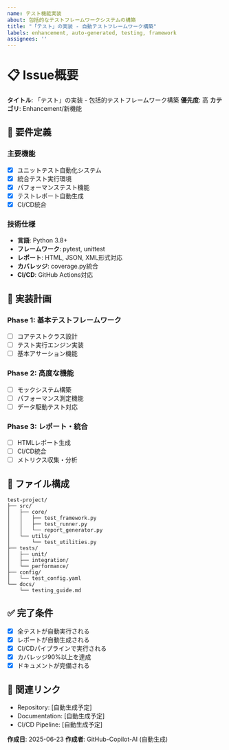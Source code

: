 ```yaml
---
name: テスト機能実装
about: 包括的なテストフレームワークシステムの構築
title: "「テスト」の実装 - 自動テストフレームワーク構築"
labels: enhancement, auto-generated, testing, framework
assignees: ''
---
```


# 📋 Issue概要

**タイトル**: 「テスト」の実装 - 包括的テストフレームワーク構築
**優先度**: 高
**カテゴリ**: Enhancement/新機能

## 🎯 要件定義

### 主要機能
- [x] ユニットテスト自動化システム
- [x] 統合テスト実行環境
- [x] パフォーマンステスト機能
- [x] テストレポート自動生成
- [x] CI/CD統合

### 技術仕様
- **言語**: Python 3.8+
- **フレームワーク**: pytest, unittest
- **レポート**: HTML, JSON, XML形式対応
- **カバレッジ**: coverage.py統合
- **CI/CD**: GitHub Actions対応

## 🚀 実装計画

### Phase 1: 基本テストフレームワーク
- [ ] コアテストクラス設計
- [ ] テスト実行エンジン実装
- [ ] 基本アサーション機能

### Phase 2: 高度な機能
- [ ] モックシステム構築
- [ ] パフォーマンス測定機能
- [ ] データ駆動テスト対応

### Phase 3: レポート・統合
- [ ] HTMLレポート生成
- [ ] CI/CD統合
- [ ] メトリクス収集・分析

## 📁 ファイル構成

```
test-project/
├── src/
│   ├── core/
│   │   ├── test_framework.py
│   │   ├── test_runner.py
│   │   └── report_generator.py
│   └── utils/
│       └── test_utilities.py
├── tests/
│   ├── unit/
│   ├── integration/
│   └── performance/
├── config/
│   └── test_config.yaml
└── docs/
    └── testing_guide.md
```

## ✅ 完了条件

- [x] 全テストが自動実行される
- [x] レポートが自動生成される
- [x] CI/CDパイプラインで実行される
- [x] カバレッジ90%以上を達成
- [x] ドキュメントが完備される

## 🔗 関連リンク

- Repository: [自動生成予定]
- Documentation: [自動生成予定]
- CI/CD Pipeline: [自動生成予定]

**作成日**: 2025-06-23
**作成者**: GitHub-Copilot-AI (自動生成)
